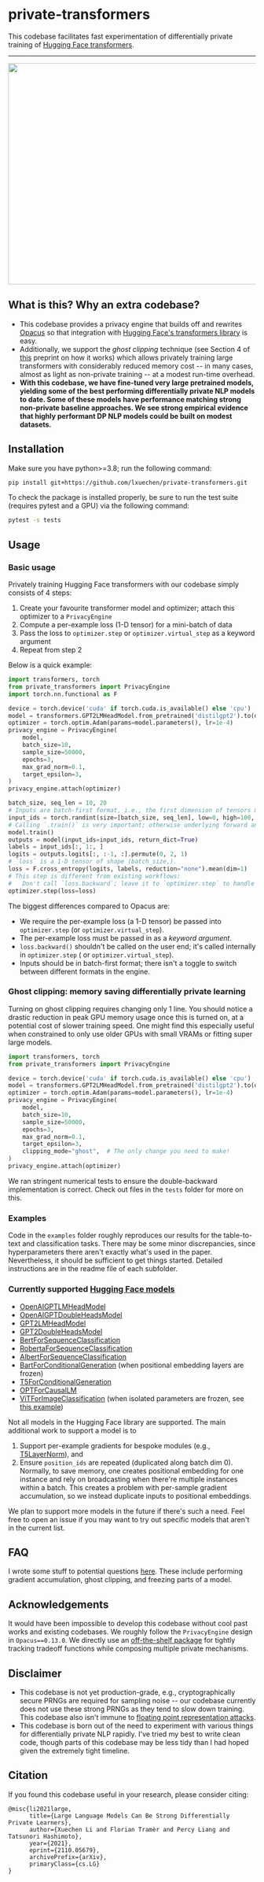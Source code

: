# private-transformers

This codebase facilitates fast experimentation of differentially private training
of [Hugging Face transformers](https://huggingface.co/transformers/).

---
<p align="center">
  <img width="950" height="450" src="./assets/fig1.png">
</p>

## What is this? Why an extra codebase?

- This codebase provides a privacy engine that builds off and rewrites [Opacus](https://github.com/pytorch/opacus) so
  that integration with
  [Hugging Face's transformers library](https://github.com/huggingface/transformers) is easy.
- Additionally, we support the *ghost clipping* technique (see Section 4 of [this](https://arxiv.org/pdf/2110.05679.pdf)
  preprint on how it works) which allows privately training large transformers with considerably reduced memory cost --
  in many cases, almost as light as non-private training -- at a modest run-time overhead.
- **With this codebase, we have fine-tuned very large pretrained models, yielding some of the best performing
  differentially private NLP models to date. Some of these models have performance matching strong non-private baseline
  approaches. We see strong empirical evidence that highly performant DP NLP models could be built on modest datasets.**

## Installation

Make sure you have python>=3.8; run the following command:

```bash
pip install git+https://github.com/lxuechen/private-transformers.git
```

To check the package is installed properly, be sure to run the test suite (requires pytest and a GPU) via the following
command:

```bash
pytest -s tests
```

## Usage

### Basic usage

Privately training Hugging Face transformers with our codebase simply consists of 4 steps:

1. Create your favourite transformer model and optimizer; attach this optimizer to a `PrivacyEngine`
2. Compute a per-example loss (1-D tensor) for a mini-batch of data
3. Pass the loss to `optimizer.step` or `optimizer.virtual_step` as a keyword argument
4. Repeat from step 2

Below is a quick example:

```python
import transformers, torch
from private_transformers import PrivacyEngine
import torch.nn.functional as F

device = torch.device('cuda' if torch.cuda.is_available() else 'cpu')
model = transformers.GPT2LMHeadModel.from_pretrained('distilgpt2').to(device)
optimizer = torch.optim.Adam(params=model.parameters(), lr=1e-4)
privacy_engine = PrivacyEngine(
    model,
    batch_size=10,
    sample_size=50000,
    epochs=3,
    max_grad_norm=0.1,
    target_epsilon=3,
)
privacy_engine.attach(optimizer)

batch_size, seq_len = 10, 20
# Inputs are batch-first format, i.e., the first dimension of tensors must be batch dimension.
input_ids = torch.randint(size=[batch_size, seq_len], low=0, high=100, device=device)
# Calling `.train()` is very important; otherwise underlying forward and backward hooks don't run.
model.train()
outputs = model(input_ids=input_ids, return_dict=True)
labels = input_ids[:, 1:, ]
logits = outputs.logits[:, :-1, :].permute(0, 2, 1)
# `loss` is a 1-D tensor of shape (batch_size,).
loss = F.cross_entropy(logits, labels, reduction="none").mean(dim=1)
# This step is different from existing workflows: 
#   Don't call `loss.backward`; leave it to `optimizer.step` to handle backward.
optimizer.step(loss=loss)
```

The biggest differences compared to Opacus are:

- We require the per-example loss (a 1-D tensor) be passed into `optimizer.step` (or `optimizer.virtual_step`).
- The per-example loss must be passed in as a *keyword argument*.
- `loss.backward()` shouldn't be called on the user end; it's called internally in `optimizer.step` (
  or `optimizer.virtual_step`).
- Inputs should be in batch-first format; there isn't a toggle to switch between different formats in the engine.

### Ghost clipping: memory saving differentially private learning

Turning on ghost clipping requires changing only 1 line. You should notice a drastic reduction in peak GPU memory usage
once this is turned on, at a potential cost of slower training speed. One might find this especially useful when
constrained to only use older GPUs with small VRAMs or fitting super large models.

```python
import transformers, torch
from private_transformers import PrivacyEngine

device = torch.device('cuda' if torch.cuda.is_available() else 'cpu')
model = transformers.GPT2LMHeadModel.from_pretrained('distilgpt2').to(device)
optimizer = torch.optim.Adam(params=model.parameters(), lr=1e-4)
privacy_engine = PrivacyEngine(
    model,
    batch_size=10,
    sample_size=50000,
    epochs=3,
    max_grad_norm=0.1,
    target_epsilon=3,
    clipping_mode="ghost",  # The only change you need to make!
)
privacy_engine.attach(optimizer)
```

We ran stringent numerical tests to ensure the double-backward implementation is correct. Check out files in the `tests`
folder for more on this.

### Examples

Code in the `examples` folder roughly reproduces our results for the table-to-text and classification tasks. There may
be some minor discrepancies, since hyperparameters there aren't exactly what's used in the paper. Nevertheless, it
should be sufficient to get things started. Detailed instructions are in the readme file of each subfolder.

### Currently supported [Hugging Face models](https://huggingface.co/transformers/pretrained_models.html)

- [OpenAIGPTLMHeadModel](https://huggingface.co/docs/transformers/model_doc/openai-gpt#transformers.OpenAIGPTLMHeadModel)
- [OpenAIGPTDoubleHeadsModel](https://huggingface.co/docs/transformers/model_doc/openai-gpt#transformers.OpenAIGPTDoubleHeadsModel)
- [GPT2LMHeadModel](https://huggingface.co/docs/transformers/model_doc/gpt2#transformers.GPT2LMHeadModel)
- [GPT2DoubleHeadsModel](https://huggingface.co/docs/transformers/model_doc/gpt2#transformers.GPT2DoubleHeadsModel)
- [BertForSequenceClassification](https://huggingface.co/docs/transformers/model_doc/bert#transformers.BertForSequenceClassification)
- [RobertaForSequenceClassification](https://huggingface.co/docs/transformers/model_doc/roberta#transformers.RobertaForSequenceClassification)
- [AlbertForSequenceClassification](https://huggingface.co/docs/transformers/model_doc/albert#transformers.AlbertForSequenceClassification)
- [BartForConditionalGeneration](https://huggingface.co/docs/transformers/model_doc/bart#transformers.BartForConditionalGeneration)
  (when positional embedding layers are frozen)
- [T5ForConditionalGeneration](https://huggingface.co/docs/transformers/v4.20.1/en/model_doc/t5#transformers.T5ForConditionalGeneration)
- [OPTForCausalLM](https://huggingface.co/docs/transformers/model_doc/opt#transformers.OPTForCausalLM)
- [ViTForImageClassification](https://huggingface.co/docs/transformers/v4.20.1/en/model_doc/vit#transformers.ViTForImageClassification)
(when isolated parameters are frozen, see [this example](examples/image_classification/main.py))

Not all models in the Hugging Face library are supported. The main additional work to support a model is to

1. Support per-example gradients for bespoke modules
   (e.g., [T5LayerNorm](https://huggingface.co/transformers/_modules/transformers/modeling_t5.html)), and
2. Ensure `position_ids` are repeated (duplicated along batch dim 0). Normally, to save memory, one creates positional
   embedding for one instance and rely on broadcasting when there're multiple instances within a batch. This creates a
   problem with per-sample gradient accumulation, so we instead duplicate inputs to positional embeddings.

We plan to support more models in the future if there's such a need. Feel free to open an issue if you may want to try
out specific models that aren't in the current list.

## FAQ

I wrote some stuff to potential questions [here](https://github.com/lxuechen/private-transformers/blob/main/FAQ.md).
These include performing gradient accumulation, ghost clipping, and freezing parts of a model.

## Acknowledgements

It would have been impossible to develop this codebase without cool past works and existing codebases. We roughly follow
the `PrivacyEngine` design in `Opacus==0.13.0`. We directly use
an [off-the-shelf package](https://github.com/microsoft/prv_accountant) for tightly tracking tradeoff functions while
composing multiple private mechanisms.

## Disclaimer

- This codebase is not yet production-grade, e.g., cryptographically secure PRNGs are required for sampling noise -- our
  codebase currently does not use these strong PRNGs as they tend to slow down training. This codebase also isn't immune
  to [floating point representation attacks](https://github.com/pytorch/opacus/pull/260).
- This codebase is born out of the need to experiment with various things for differentially private NLP rapidly. I've tried my best to write clean code, though parts of this codebase may be less tidy than I had hoped
  given the extremely tight timeline.

## Citation

If you found this codebase useful in your research, please consider citing:

```
@misc{li2021large,
      title={Large Language Models Can Be Strong Differentially Private Learners}, 
      author={Xuechen Li and Florian Tramèr and Percy Liang and Tatsunori Hashimoto},
      year={2021},
      eprint={2110.05679},
      archivePrefix={arXiv},
      primaryClass={cs.LG}
}
```
